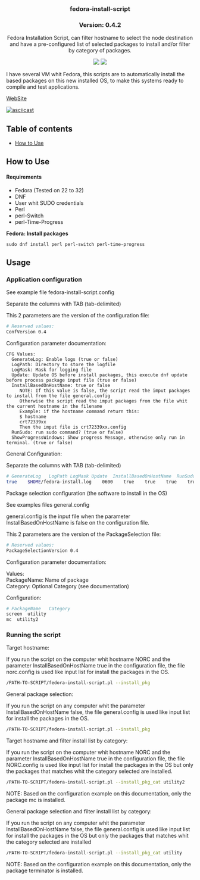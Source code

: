 <h3 align="center">fedora-install-script</h3>
<h3 align="center">Version: 0.4.2</h3>
<p align="center">Fedora Installation Script, can filter hostname to select the node destination and have a pre-configured list of selected packages to install and/or filter by category of packages.</p>

<p align="center">
<img src="https://img.shields.io/github/release/pablomenino/fedora-install-script.svg">
<img src="https://img.shields.io/github/license/pablomenino/fedora-install-script.svg">
</p>

I have several VM whit Fedora, this scripts are to automatically install the based packages on this new installed OS, to make this systems ready to compile and test applications.

[WebSite](https://lab.mfwlab.com/lab/fedora-install-script/)

[![asciicast](https://asciinema.org/a/366508.svg)](https://asciinema.org/a/366508)

## Table of contents

* [How to Use](#how-to-use)

## <a name="how-to-use">How to Use

#### Requirements

* Fedora (Tested on 22 to 32)
* DNF
* User whit SUDO credentials
* Perl
* perl-Switch
* perl-Time-Progress

**Fedora: Install packages**

```
sudo dnf install perl perl-switch perl-time-progress
```

## Usage

### Application configuration

See example file fedora-install-script.config

Separate the columns with TAB (tab-delimited)

This 2 parameters are the version of the configuration file:

```bash
# Reserved values:
ConfVersion	0.4
```

Configuration parameter documentation:

```
CFG Values:
  GenerateLog: Enable logs (true or false)
  LogPath: Directory to store the logfile
  LogMask: Mask for logging file
  Update: Update OS before install packages, this execute dnf update before process package input file (true or false)
  InstallBasedOnHostName: true or false
     NOTE: If this value is false, the script read the imput packages to install from the file general.config
     Otherwise the script read the imput packages from the file whit the current hostname in the filename
     Example: if the hostname command return this:
     $ hostname
     crt72339xx
     Then the imput file is crt72339xx.config
  RunSudo: run sudo command? (true or false)
  ShowProgressWindows: Show progress Message, otherwise only run in terminal. (true or false)
```

General Configuration:

Separate the columns with TAB (tab-delimited)

```bash
# GenerateLog	LogPath	LogMask	Update	InstallBasedOnHostName	RunSudo	ShowProgressWindows
true	$HOME/fedora-install.log	0600	true	true	true	true
```

Package selection configuration (the software to install in the OS)

See examples files general.config

general.config is the input file when the parameter InstallBasedOnHostName is false on the configuration file.

This 2 parameters are the version of the PackageSelection file:

```bash
# Reserved values:
PackageSelectionVersion	0.4
```

Configuration parameter documentation:

Values: <br />
  PackageName: Name of package <br />
  Category: Optional Category (see documentation) <br />

Configuration:

```bash
# PackageName	Category
screen	utility
mc	utility2
```

### Running the script

Target hostname:

If you run the script on the computer whit hostname NORC and the parameter InstallBasedOnHostName true in the configuration file, the file norc.config is used like input list for install the packages in the OS.

```bash
/PATH-TO-SCRIPT/fedora-install-script.pl --install_pkg
```

General package selection:

If you run the script on any computer whit the parameter InstallBasedOnHostName false, the file general.config is used like input list for install the packages in the OS.

```bash
/PATH-TO-SCRIPT/fedora-install-script.pl --install_pkg
```

Target hostname and filter install list by category:

If you run the script on the computer whit hostname NORC and the parameter InstallBasedOnHostName true in the configuration file, the file NORC.config is used like input list for install the packages in the OS but only the packages that matches whit the category selected are installed.

```bash
/PATH-TO-SCRIPT/fedora-install-script.pl --install_pkg_cat utility2
```

NOTE: Based on the configuration example on this documentation, only the package mc is installed.

General package selection  and filter install list by category:

If you run the script on any computer whit the parameter InstallBasedOnHostName false, the file general.config is used like input list for install the packages in the OS but only the packages that matches whit the category selected are installed

```bash
/PATH-TO-SCRIPT/fedora-install-script.pl --install_pkg_cat utility
```

NOTE: Based on the configuration example on this documentation, only the package terminator is installed.
